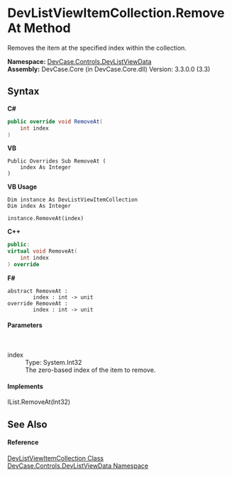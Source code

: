 # DevListViewItemCollection.RemoveAt Method 
 

Removes the item at the specified index within the collection.

**Namespace:**&nbsp;<a href="N_DevCase_Controls_DevListViewData">DevCase.Controls.DevListViewData</a><br />**Assembly:**&nbsp;DevCase.Core (in DevCase.Core.dll) Version: 3.3.0.0 (3.3)

## Syntax

**C#**<br />
``` C#
public override void RemoveAt(
	int index
)
```

**VB**<br />
``` VB
Public Overrides Sub RemoveAt ( 
	index As Integer
)
```

**VB Usage**<br />
``` VB Usage
Dim instance As DevListViewItemCollection
Dim index As Integer

instance.RemoveAt(index)
```

**C++**<br />
``` C++
public:
virtual void RemoveAt(
	int index
) override
```

**F#**<br />
``` F#
abstract RemoveAt : 
        index : int -> unit 
override RemoveAt : 
        index : int -> unit 
```


#### Parameters
&nbsp;<dl><dt>index</dt><dd>Type: System.Int32<br />The zero-based index of the item to remove.</dd></dl>

#### Implements
IList.RemoveAt(Int32)<br />

## See Also


#### Reference
<a href="T_DevCase_Controls_DevListViewData_DevListViewItemCollection">DevListViewItemCollection Class</a><br /><a href="N_DevCase_Controls_DevListViewData">DevCase.Controls.DevListViewData Namespace</a><br />